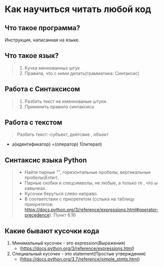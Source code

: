 # Как научиться читать любой код
## Что такое программа?
 Инструкция, написанная на языке.
 
## Что такое язык?

> 1. Кучка меннованных штук
> 2. Правила, что с ними делать(грамматика: Синтаксис)   

## Работа с Синтаксисом
> 1. Разбить текст на именнованые штуки.
> 2. Применить правило синтаксиса

## Работа с текстом
>Разбить текст:-субъект, дейтсвие , объект
- a(идентификатор) =(оператор) 1(литерал)


## Синтаксис языка Python
> - Найти парные "", горизонтальные пробелы, вертикальные пробелы(Enter).
> - Парные скобки и спецсимволы, не любые, а только те , что ы кавычках.
> - Кусочки беруться слево направо.
> - В соответствии с приорететом (сслыка на таблицу приорететов:
https://docs.python.org/3/reference/expressions.html#operator-precedence). Пункт 6.16

## Какие бывают кусочки кода
1. Минимальный кусочек - это expression(Выражения)
    - (https://docs.python.org/3/reference/expressions.html)
2. Специальный кусочек - это statement(Простые утверждения)
    - (https://docs.python.org/3.7/reference/simple_stmts.html)





